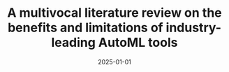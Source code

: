 ---
title: "A multivocal literature review on the benefits and limitations of industry-leading AutoML tools"
collection: publications
category: manuscripts
permalink: /publication/2025-01-01-A-multivocal-literature-review-on-the-benefits-and-limitations-of-industry-leading-AutoML-tools
date: 2025-01-01
venue: 'Inf. Softw. Technol.'
paperurl: 'https://doi.org/10.1016/j.infsof.2024.107608'
citation: ' Luigi Quaranta,  Kelly Azevedo,  Fabio Calefato,  Marcos Kalinowski, &quot;A multivocal literature review on the benefits and limitations of industry-leading AutoML tools.&quot; <i>Inf. Softw. Technol.</i>, 2025.'
doi: https://doi.org/10.1016/j.infsof.2024.107608
---